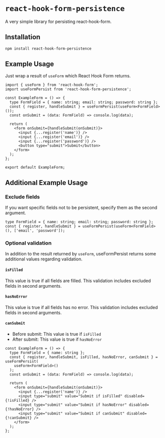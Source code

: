 # `react-hook-form-persistence`

A very simple library for persisting react-hook-form.

## Installation

```sh
npm install react-hook-form-persistence
```

## Example Usage

Just wrap a result of `useForm` which React Hook Form returns.

```tsx
import { useForm } from 'react-hook-form';
import useFormPersist from 'react-hook-form-persistence';

const ExampleForm = () => {
  type FormField = { name: string; email: string; password: string };
  const { register, handleSubmit } = useFormPersist(useForm<FormField>());
  const onSubmit = (data: FormField) => console.log(data);

  return (
    <form onSubmit={handleSubmit(onSubmit)}>
      <input {...register('name')} />
      <input {...register('email')} />
      <input {...register('password')} />
      <button type="submit">Submit</button>
    </form>
  );
};

export default ExampleForm;
```

## Additional Example Usage

### Exclude fields

If you want specific fields not to be persistent, specify them as the second argument.

```tsx
type FormField = { name: string; email: string; password: string };
const { register, handleSubmit } = useFormPersist(useForm<FormField>(), ['email', 'password']);
```

### Optional validation

In addition to the result returned by `useForm`, useFormPersist returns some additional values regarding validation.

#### `isFilled`

This value is true if all fields are filled. This validation includes excluded fields in second arguments.

#### `hasNoError`

This value is true if all fields has no error. This validation includes excluded fields in second arguments.

#### `canSubmit`

- Before submit: This value is true if `isFilled`
- After submit: This value is true if `hasNoError`

```tsx
const ExampleForm = () => {
  type FormField = { name: string };
  const { register, handleSubmit, isFilled, hasNoError, canSubmit } = useFormPersist(
    useForm<FormField>()
  );
  const onSubmit = (data: FormField) => console.log(data);

  return (
    <form onSubmit={handleSubmit(onSubmit)}>
      <input {...register('name')} />
      <input type="submit" value="Submit if isFilled" disabled={!isFilled} />
      <input type="submit" value="Submit if hasNoError" disabled={!hasNoError} />
      <input type="submit" value="Submit if canSubmit" disabled={!canSubmit} />
    </form>
  );
};
```
